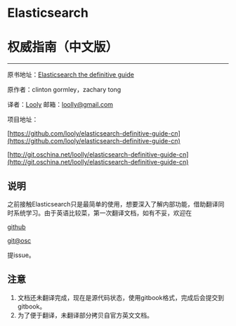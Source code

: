# Elasticsearch
# 权威指南（中文版）
-------------------------

原书地址：[Elasticsearch the definitive guide](https://github.com/elasticsearch/elasticsearch-definitive-guide)

原作者：clinton gormley，zachary tong

译者：[Looly](http://www.xiaoleilu.com)
邮箱：[loolly@gmail.com](loolly@gmail.com)

项目地址：

[https://github.com/looly/elasticsearch-definitive-guide-cn](https://github.com/looly/elasticsearch-definitive-guide-cn)

[http://git.oschina.net/loolly/elasticsearch-definitive-guide-cn](http://git.oschina.net/loolly/elasticsearch-definitive-guide-cn)

## 说明
之前接触Elasticsearch只是最简单的使用，想要深入了解内部功能，借助翻译同时系统学习。由于英语比较菜，第一次翻译文档，如有不妥，欢迎在

[github](https://github.com/looly/elasticsearch-definitive-guide-cn)

[git@osc](http://git.oschina.net/loolly/elasticsearch-definitive-guide-cn/issues)

提issue。


## 注意

1. 文档还未翻译完成，现在是源代码状态，使用gitbook格式，完成后会提交到gitbook。
2. 为了便于翻译，未翻译部分拷贝自官方英文文档。
